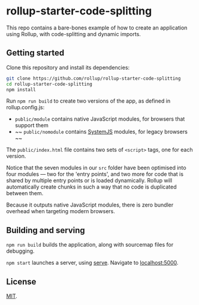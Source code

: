 # rollup-starter-code-splitting

This repo contains a bare-bones example of how to create an application using Rollup, with code-splitting and dynamic imports.


## Getting started

Clone this repository and install its dependencies:

```bash
git clone https://github.com/rollup/rollup-starter-code-splitting
cd rollup-starter-code-splitting
npm install
```

Run `npm run build` to create two versions of the app, as defined in rollup.config.js:

* `public/module` contains native JavaScript modules, for browsers that support them
* ~~ `public/nomodule` contains [SystemJS](https://github.com/systemjs/systemjs) modules, for legacy browsers ~~

The `public/index.html` file contains two sets of `<script>` tags, one for each version.

Notice that the seven modules in our `src` folder have been optimised into four modules — two for the 'entry points', and two more for code that is shared by multiple entry points or is loaded dynamically. Rollup will automatically create chunks in such a way that no code is duplicated between them.

Because it outputs native JavaScript modules, there is zero bundler overhead when targeting modern browsers.


## Building and serving

`npm run build` builds the application, along with sourcemap files for debugging.

`npm start` launches a server, using [serve](https://github.com/zeit/serve). Navigate to [localhost:5000](http://localhost:5000).

## License

[MIT](LICENSE).
